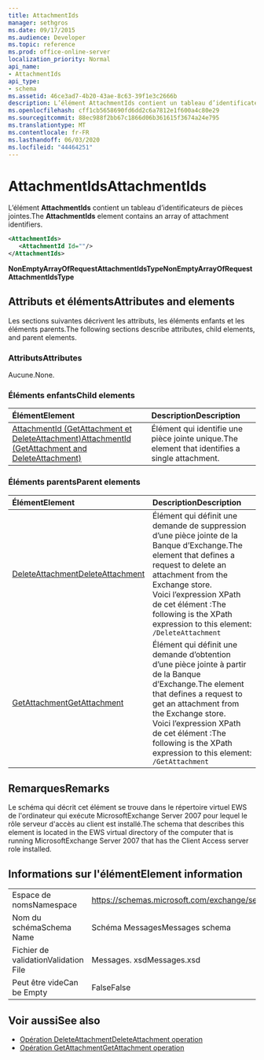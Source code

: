 ```yaml
---
title: AttachmentIds
manager: sethgros
ms.date: 09/17/2015
ms.audience: Developer
ms.topic: reference
ms.prod: office-online-server
localization_priority: Normal
api_name:
- AttachmentIds
api_type:
- schema
ms.assetid: 46ce3ad7-4b20-43ae-8c63-39f1e3c2666b
description: L’élément AttachmentIds contient un tableau d’identificateurs de pièces jointes.
ms.openlocfilehash: cff1cb5658690fd6dd2c6a7812e1f600a4c80e29
ms.sourcegitcommit: 88ec988f2bb67c1866d06b361615f3674a24e795
ms.translationtype: MT
ms.contentlocale: fr-FR
ms.lasthandoff: 06/03/2020
ms.locfileid: "44464251"
---
```

# <a name="attachmentids"></a><span data-ttu-id="ac9dd-103">AttachmentIds</span><span class="sxs-lookup"><span data-stu-id="ac9dd-103">AttachmentIds</span></span>

<span data-ttu-id="ac9dd-104">L’élément **AttachmentIds** contient un tableau d’identificateurs de pièces jointes.</span><span class="sxs-lookup"><span data-stu-id="ac9dd-104">The **AttachmentIds** element contains an array of attachment identifiers.</span></span> 
  
```xml
<AttachmentIds>
   <AttachmentId Id=""/>
</AttachmentIds>
```

 <span data-ttu-id="ac9dd-105">**NonEmptyArrayOfRequestAttachmentIdsType**</span><span class="sxs-lookup"><span data-stu-id="ac9dd-105">**NonEmptyArrayOfRequestAttachmentIdsType**</span></span>
## <a name="attributes-and-elements"></a><span data-ttu-id="ac9dd-106">Attributs et éléments</span><span class="sxs-lookup"><span data-stu-id="ac9dd-106">Attributes and elements</span></span>

<span data-ttu-id="ac9dd-107">Les sections suivantes décrivent les attributs, les éléments enfants et les éléments parents.</span><span class="sxs-lookup"><span data-stu-id="ac9dd-107">The following sections describe attributes, child elements, and parent elements.</span></span>
  
### <a name="attributes"></a><span data-ttu-id="ac9dd-108">Attributs</span><span class="sxs-lookup"><span data-stu-id="ac9dd-108">Attributes</span></span>

<span data-ttu-id="ac9dd-109">Aucune.</span><span class="sxs-lookup"><span data-stu-id="ac9dd-109">None.</span></span>
  
### <a name="child-elements"></a><span data-ttu-id="ac9dd-110">Éléments enfants</span><span class="sxs-lookup"><span data-stu-id="ac9dd-110">Child elements</span></span>

|<span data-ttu-id="ac9dd-111">**Élément**</span><span class="sxs-lookup"><span data-stu-id="ac9dd-111">**Element**</span></span>|<span data-ttu-id="ac9dd-112">**Description**</span><span class="sxs-lookup"><span data-stu-id="ac9dd-112">**Description**</span></span>|
|:-----|:-----|
|[<span data-ttu-id="ac9dd-113">AttachmentId (GetAttachment et DeleteAttachment)</span><span class="sxs-lookup"><span data-stu-id="ac9dd-113">AttachmentId (GetAttachment and DeleteAttachment)</span></span>](attachmentid-getattachment-and-deleteattachment.md) <br/> |<span data-ttu-id="ac9dd-114">Élément qui identifie une pièce jointe unique.</span><span class="sxs-lookup"><span data-stu-id="ac9dd-114">The element that identifies a single attachment.</span></span>  <br/> |
   
### <a name="parent-elements"></a><span data-ttu-id="ac9dd-115">Éléments parents</span><span class="sxs-lookup"><span data-stu-id="ac9dd-115">Parent elements</span></span>

|<span data-ttu-id="ac9dd-116">**Élément**</span><span class="sxs-lookup"><span data-stu-id="ac9dd-116">**Element**</span></span>|<span data-ttu-id="ac9dd-117">**Description**</span><span class="sxs-lookup"><span data-stu-id="ac9dd-117">**Description**</span></span>|
|:-----|:-----|
|[<span data-ttu-id="ac9dd-118">DeleteAttachment</span><span class="sxs-lookup"><span data-stu-id="ac9dd-118">DeleteAttachment</span></span>](deleteattachment.md) <br/> |<span data-ttu-id="ac9dd-119">Élément qui définit une demande de suppression d’une pièce jointe de la Banque d’Exchange.</span><span class="sxs-lookup"><span data-stu-id="ac9dd-119">The element that defines a request to delete an attachment from the Exchange store.</span></span>  <br/> <span data-ttu-id="ac9dd-120">Voici l’expression XPath de cet élément :</span><span class="sxs-lookup"><span data-stu-id="ac9dd-120">The following is the XPath expression to this element:</span></span>  <br/>  `/DeleteAttachment` <br/> |
|[<span data-ttu-id="ac9dd-121">GetAttachment</span><span class="sxs-lookup"><span data-stu-id="ac9dd-121">GetAttachment</span></span>](getattachment.md) <br/> |<span data-ttu-id="ac9dd-122">Élément qui définit une demande d’obtention d’une pièce jointe à partir de la Banque d’Exchange.</span><span class="sxs-lookup"><span data-stu-id="ac9dd-122">The element that defines a request to get an attachment from the Exchange store.</span></span>  <br/> <span data-ttu-id="ac9dd-123">Voici l’expression XPath de cet élément :</span><span class="sxs-lookup"><span data-stu-id="ac9dd-123">The following is the XPath expression to this element:</span></span>  <br/>  `/GetAttachment` <br/> |
   
## <a name="remarks"></a><span data-ttu-id="ac9dd-124">Remarques</span><span class="sxs-lookup"><span data-stu-id="ac9dd-124">Remarks</span></span>

<span data-ttu-id="ac9dd-125">Le schéma qui décrit cet élément se trouve dans le répertoire virtuel EWS de l'ordinateur qui exécute MicrosoftExchange Server 2007 pour lequel le rôle serveur d'accès au client est installé.</span><span class="sxs-lookup"><span data-stu-id="ac9dd-125">The schema that describes this element is located in the EWS virtual directory of the computer that is running MicrosoftExchange Server 2007 that has the Client Access server role installed.</span></span>
  
## <a name="element-information"></a><span data-ttu-id="ac9dd-126">Informations sur l'élément</span><span class="sxs-lookup"><span data-stu-id="ac9dd-126">Element information</span></span>

|||
|:-----|:-----|
|<span data-ttu-id="ac9dd-127">Espace de noms</span><span class="sxs-lookup"><span data-stu-id="ac9dd-127">Namespace</span></span>  <br/> |https://schemas.microsoft.com/exchange/services/2006/messages  <br/> |
|<span data-ttu-id="ac9dd-128">Nom du schéma</span><span class="sxs-lookup"><span data-stu-id="ac9dd-128">Schema Name</span></span>  <br/> |<span data-ttu-id="ac9dd-129">Schéma Messages</span><span class="sxs-lookup"><span data-stu-id="ac9dd-129">Messages schema</span></span>  <br/> |
|<span data-ttu-id="ac9dd-130">Fichier de validation</span><span class="sxs-lookup"><span data-stu-id="ac9dd-130">Validation File</span></span>  <br/> |<span data-ttu-id="ac9dd-131">Messages. xsd</span><span class="sxs-lookup"><span data-stu-id="ac9dd-131">Messages.xsd</span></span>  <br/> |
|<span data-ttu-id="ac9dd-132">Peut être vide</span><span class="sxs-lookup"><span data-stu-id="ac9dd-132">Can be Empty</span></span>  <br/> |<span data-ttu-id="ac9dd-133">False</span><span class="sxs-lookup"><span data-stu-id="ac9dd-133">False</span></span>  <br/> |
   
## <a name="see-also"></a><span data-ttu-id="ac9dd-134">Voir aussi</span><span class="sxs-lookup"><span data-stu-id="ac9dd-134">See also</span></span>

- [<span data-ttu-id="ac9dd-135">Opération DeleteAttachment</span><span class="sxs-lookup"><span data-stu-id="ac9dd-135">DeleteAttachment operation</span></span>](deleteattachment-operation.md)
- [<span data-ttu-id="ac9dd-136">Opération GetAttachment</span><span class="sxs-lookup"><span data-stu-id="ac9dd-136">GetAttachment operation</span></span>](getattachment-operation.md)

